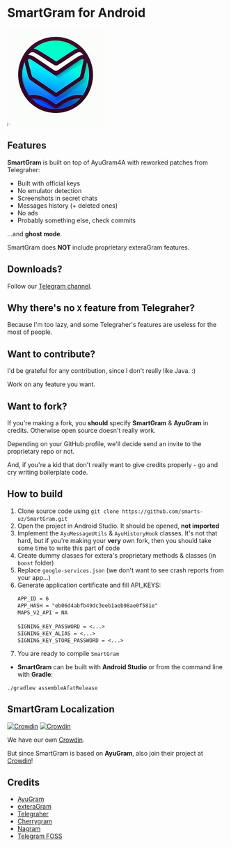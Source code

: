 # SmartGram for Android

![SmartGram Logo](.github/Smart.jpg)

## Features

**SmartGram** is built on top of AyuGram4A with reworked patches from Telegraher:

- Built with official keys
- No emulator detection
- Screenshots in secret chats
- Messages history (+ deleted ones)
- No ads
- Probably something else, check commits

...and **ghost mode**.

SmartGram does **NOT** include proprietary exteraGram features.

## Downloads?

Follow our [Telegram channel](https://t.me/Smarts_Uz).

## Why there's no `X` feature from Telegraher?

Because I'm too lazy, and some Telegraher's features are useless for the most of people.

## Want to contribute?

I'd be grateful for any contribution, since I don't really like Java. :)

Work on any feature you want.

## Want to fork?

If you're making a fork, you **should** specify **SmartGram** & **AyuGram** in credits.
Otherwise open source doesn't really work.

Depending on your GitHub profile, we'll decide send an invite to the proprietary repo or not.

And, if you're a kid that don't really want to give credits properly - go and cry writing boilerplate code.

## How to build

1. Clone source code using `git clone https://github.com/smarts-uz/SmartGram.git`
2. Open the project in Android Studio. It should be opened, **not imported**
3. Implement the `AyuMessageUtils` & `AyuHistoryHook` classes. It's not that hard, but if you're
   making your **very** own fork, then you should take some time to write this part of code
4. Create dummy classes for extera's proprietary methods & classes (in `boost` folder)
5. Replace `google-services.json` (we don't want to see crash reports from your app...)
6. Generate application certificate and fill API_KEYS:
   ```
   APP_ID = 6
   APP_HASH = "eb06d4abfb49dc3eeb1aeb98ae0f581e"
   MAPS_V2_API = NA
   
   SIGNING_KEY_PASSWORD = <...>
   SIGNING_KEY_ALIAS = <...>
   SIGNING_KEY_STORE_PASSWORD = <...>
   ```
6. You are ready to compile `SmartGram`

- **SmartGram** can be built with **Android Studio** or from the command line with **Gradle**:

```
./gradlew assembleAfatRelease
```

## SmartGram Localization

[![Crowdin](https://badges.crowdin.net/ayugram/localized.svg)](https://crowdin.com/project/smartsgram)
[![Crowdin](https://badges.crowdin.net/exteralocales/localized.svg)](https://crowdin.com/project/exteralocales)

We have our own [Crowdin](https://crowdin.com/project/smartsgram).

But since SmartGram is based on **AyuGram**, also join their project
at [Crowdin](https://crowdin.com/project/ayugram)!

## Credits
- [AyuGram](https://github.com/AyuGram/AyuGram4A)
- [exteraGram](https://github.com/exteraSquad/exteraGram)
- [Telegraher](https://github.com/nikitasius/Telegraher)
- [Cherrygram](https://github.com/arsLan4k1390/Cherrygram)
- [Nagram](https://github.com/NextAlone/Nagram)
- [Telegram FOSS](https://github.com/Telegram-FOSS-Team/Telegram-FOSS)
